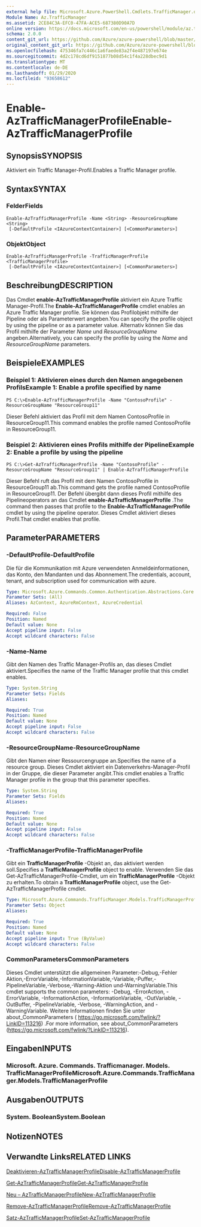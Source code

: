 ```yaml
---
external help file: Microsoft.Azure.PowerShell.Cmdlets.TrafficManager.dll-Help.xml
Module Name: Az.TrafficManager
ms.assetid: 2CE84C3A-EFC0-47FA-ACE5-687380D90A7D
online version: https://docs.microsoft.com/en-us/powershell/module/az.trafficmanager/enable-aztrafficmanagerprofile
schema: 2.0.0
content_git_url: https://github.com/Azure/azure-powershell/blob/master/src/TrafficManager/TrafficManager/help/Enable-AzTrafficManagerProfile.md
original_content_git_url: https://github.com/Azure/azure-powershell/blob/master/src/TrafficManager/TrafficManager/help/Enable-AzTrafficManagerProfile.md
ms.openlocfilehash: 475346fa7c446c1a6faede83a2f4e487197e674e
ms.sourcegitcommit: 4d2c178cd6df9151877b08d54c1f4a228dbec9d1
ms.translationtype: MT
ms.contentlocale: de-DE
ms.lasthandoff: 01/29/2020
ms.locfileid: "93658612"
---
```

# <span data-ttu-id="f2664-101">Enable-AzTrafficManagerProfile</span><span class="sxs-lookup"><span data-stu-id="f2664-101">Enable-AzTrafficManagerProfile</span></span>

## <span data-ttu-id="f2664-102">Synopsis</span><span class="sxs-lookup"><span data-stu-id="f2664-102">SYNOPSIS</span></span>
<span data-ttu-id="f2664-103">Aktiviert ein Traffic Manager-Profil.</span><span class="sxs-lookup"><span data-stu-id="f2664-103">Enables a Traffic Manager profile.</span></span>

## <span data-ttu-id="f2664-104">Syntax</span><span class="sxs-lookup"><span data-stu-id="f2664-104">SYNTAX</span></span>

### <span data-ttu-id="f2664-105">Felder</span><span class="sxs-lookup"><span data-stu-id="f2664-105">Fields</span></span>
```
Enable-AzTrafficManagerProfile -Name <String> -ResourceGroupName <String>
 [-DefaultProfile <IAzureContextContainer>] [<CommonParameters>]
```

### <span data-ttu-id="f2664-106">Objekt</span><span class="sxs-lookup"><span data-stu-id="f2664-106">Object</span></span>
```
Enable-AzTrafficManagerProfile -TrafficManagerProfile <TrafficManagerProfile>
 [-DefaultProfile <IAzureContextContainer>] [<CommonParameters>]
```

## <span data-ttu-id="f2664-107">Beschreibung</span><span class="sxs-lookup"><span data-stu-id="f2664-107">DESCRIPTION</span></span>
<span data-ttu-id="f2664-108">Das Cmdlet **enable-AzTrafficManagerProfile** aktiviert ein Azure Traffic Manager-Profil.</span><span class="sxs-lookup"><span data-stu-id="f2664-108">The **Enable-AzTrafficManagerProfile** cmdlet enables an Azure Traffic Manager profile.</span></span>
<span data-ttu-id="f2664-109">Sie können das Profilobjekt mithilfe der Pipeline oder als Parameterwert angeben.</span><span class="sxs-lookup"><span data-stu-id="f2664-109">You can specify the profile object by using the pipeline or as a parameter value.</span></span>
<span data-ttu-id="f2664-110">Alternativ können Sie das Profil mithilfe der Parameter *Name* und *ResourceGroupName* angeben.</span><span class="sxs-lookup"><span data-stu-id="f2664-110">Alternatively, you can specify the profile by using the *Name* and *ResourceGroupName* parameters.</span></span>

## <span data-ttu-id="f2664-111">Beispiele</span><span class="sxs-lookup"><span data-stu-id="f2664-111">EXAMPLES</span></span>

### <span data-ttu-id="f2664-112">Beispiel 1: Aktivieren eines durch den Namen angegebenen Profils</span><span class="sxs-lookup"><span data-stu-id="f2664-112">Example 1: Enable a profile specified by name</span></span>
```
PS C:\>Enable-AzTrafficManagerProfile -Name "ContosoProfile" -ResourceGroupName "ResourceGroup11"
```

<span data-ttu-id="f2664-113">Dieser Befehl aktiviert das Profil mit dem Namen ContosoProfile in ResourceGroup11.</span><span class="sxs-lookup"><span data-stu-id="f2664-113">This command enables the profile named ContosoProfile in ResourceGroup11.</span></span>

### <span data-ttu-id="f2664-114">Beispiel 2: Aktivieren eines Profils mithilfe der Pipeline</span><span class="sxs-lookup"><span data-stu-id="f2664-114">Example 2: Enable a profile by using the pipeline</span></span>
```
PS C:\>Get-AzTrafficManagerProfile -Name "ContosoProfile" -ResourceGroupName "ResourceGroup11" | Enable-AzTrafficManagerProfile
```

<span data-ttu-id="f2664-115">Dieser Befehl ruft das Profil mit dem Namen ContosoProfile in ResourceGroup11 ab.</span><span class="sxs-lookup"><span data-stu-id="f2664-115">This command gets the profile named ContosoProfile in ResourceGroup11.</span></span>
<span data-ttu-id="f2664-116">Der Befehl übergibt dann dieses Profil mithilfe des Pipelineoperators an das Cmdlet **enable-AzTrafficManagerProfile** .</span><span class="sxs-lookup"><span data-stu-id="f2664-116">The command then passes that profile to the **Enable-AzTrafficManagerProfile** cmdlet by using the pipeline operator.</span></span>
<span data-ttu-id="f2664-117">Dieses Cmdlet aktiviert dieses Profil.</span><span class="sxs-lookup"><span data-stu-id="f2664-117">That cmdlet enables that profile.</span></span>

## <span data-ttu-id="f2664-118">Parameter</span><span class="sxs-lookup"><span data-stu-id="f2664-118">PARAMETERS</span></span>

### <span data-ttu-id="f2664-119">-DefaultProfile</span><span class="sxs-lookup"><span data-stu-id="f2664-119">-DefaultProfile</span></span>
<span data-ttu-id="f2664-120">Die für die Kommunikation mit Azure verwendeten Anmeldeinformationen, das Konto, den Mandanten und das Abonnement.</span><span class="sxs-lookup"><span data-stu-id="f2664-120">The credentials, account, tenant, and subscription used for communication with azure.</span></span>

```yaml
Type: Microsoft.Azure.Commands.Common.Authentication.Abstractions.Core.IAzureContextContainer
Parameter Sets: (All)
Aliases: AzContext, AzureRmContext, AzureCredential

Required: False
Position: Named
Default value: None
Accept pipeline input: False
Accept wildcard characters: False
```

### <span data-ttu-id="f2664-121">-Name</span><span class="sxs-lookup"><span data-stu-id="f2664-121">-Name</span></span>
<span data-ttu-id="f2664-122">Gibt den Namen des Traffic Manager-Profils an, das dieses Cmdlet aktiviert.</span><span class="sxs-lookup"><span data-stu-id="f2664-122">Specifies the name of the Traffic Manager profile that this cmdlet enables.</span></span>

```yaml
Type: System.String
Parameter Sets: Fields
Aliases:

Required: True
Position: Named
Default value: None
Accept pipeline input: False
Accept wildcard characters: False
```

### <span data-ttu-id="f2664-123">-ResourceGroupName</span><span class="sxs-lookup"><span data-stu-id="f2664-123">-ResourceGroupName</span></span>
<span data-ttu-id="f2664-124">Gibt den Namen einer Ressourcengruppe an.</span><span class="sxs-lookup"><span data-stu-id="f2664-124">Specifies the name of a resource group.</span></span>
<span data-ttu-id="f2664-125">Dieses Cmdlet aktiviert ein Datenverkehrs-Manager-Profil in der Gruppe, die dieser Parameter angibt.</span><span class="sxs-lookup"><span data-stu-id="f2664-125">This cmdlet enables a Traffic Manager profile in the group that this parameter specifies.</span></span>

```yaml
Type: System.String
Parameter Sets: Fields
Aliases:

Required: True
Position: Named
Default value: None
Accept pipeline input: False
Accept wildcard characters: False
```

### <span data-ttu-id="f2664-126">-TrafficManagerProfile</span><span class="sxs-lookup"><span data-stu-id="f2664-126">-TrafficManagerProfile</span></span>
<span data-ttu-id="f2664-127">Gibt ein **TrafficManagerProfile** -Objekt an, das aktiviert werden soll.</span><span class="sxs-lookup"><span data-stu-id="f2664-127">Specifies a **TrafficManagerProfile** object to enable.</span></span>
<span data-ttu-id="f2664-128">Verwenden Sie das Get-AzTrafficManagerProfile-Cmdlet, um ein **TrafficManagerProfile** -Objekt zu erhalten.</span><span class="sxs-lookup"><span data-stu-id="f2664-128">To obtain a **TrafficManagerProfile** object, use the Get-AzTrafficManagerProfile cmdlet.</span></span>

```yaml
Type: Microsoft.Azure.Commands.TrafficManager.Models.TrafficManagerProfile
Parameter Sets: Object
Aliases:

Required: True
Position: Named
Default value: None
Accept pipeline input: True (ByValue)
Accept wildcard characters: False
```

### <span data-ttu-id="f2664-129">CommonParameters</span><span class="sxs-lookup"><span data-stu-id="f2664-129">CommonParameters</span></span>
<span data-ttu-id="f2664-130">Dieses Cmdlet unterstützt die allgemeinen Parameter:-Debug,-Fehler Aktion,-ErrorVariable,-InformationVariable,-Variable,-Puffer,-PipelineVariable,-Verbose,-Warning-Aktion und-WarningVariable.</span><span class="sxs-lookup"><span data-stu-id="f2664-130">This cmdlet supports the common parameters: -Debug, -ErrorAction, -ErrorVariable, -InformationAction, -InformationVariable, -OutVariable, -OutBuffer, -PipelineVariable, -Verbose, -WarningAction, and -WarningVariable.</span></span> <span data-ttu-id="f2664-131">Weitere Informationen finden Sie unter about_CommonParameters ( https://go.microsoft.com/fwlink/?LinkID=113216) .</span><span class="sxs-lookup"><span data-stu-id="f2664-131">For more information, see about_CommonParameters (https://go.microsoft.com/fwlink/?LinkID=113216).</span></span>

## <span data-ttu-id="f2664-132">Eingaben</span><span class="sxs-lookup"><span data-stu-id="f2664-132">INPUTS</span></span>

### <span data-ttu-id="f2664-133">Microsoft. Azure. Commands. Trafficmanager. Models. TrafficManagerProfile</span><span class="sxs-lookup"><span data-stu-id="f2664-133">Microsoft.Azure.Commands.TrafficManager.Models.TrafficManagerProfile</span></span>

## <span data-ttu-id="f2664-134">Ausgaben</span><span class="sxs-lookup"><span data-stu-id="f2664-134">OUTPUTS</span></span>

### <span data-ttu-id="f2664-135">System. Boolean</span><span class="sxs-lookup"><span data-stu-id="f2664-135">System.Boolean</span></span>

## <span data-ttu-id="f2664-136">Notizen</span><span class="sxs-lookup"><span data-stu-id="f2664-136">NOTES</span></span>

## <span data-ttu-id="f2664-137">Verwandte Links</span><span class="sxs-lookup"><span data-stu-id="f2664-137">RELATED LINKS</span></span>

[<span data-ttu-id="f2664-138">Deaktivieren-AzTrafficManagerProfile</span><span class="sxs-lookup"><span data-stu-id="f2664-138">Disable-AzTrafficManagerProfile</span></span>](./Disable-AzTrafficManagerProfile.md)

[<span data-ttu-id="f2664-139">Get-AzTrafficManagerProfile</span><span class="sxs-lookup"><span data-stu-id="f2664-139">Get-AzTrafficManagerProfile</span></span>](./Get-AzTrafficManagerProfile.md)

[<span data-ttu-id="f2664-140">Neu – AzTrafficManagerProfile</span><span class="sxs-lookup"><span data-stu-id="f2664-140">New-AzTrafficManagerProfile</span></span>](./New-AzTrafficManagerProfile.md)

[<span data-ttu-id="f2664-141">Remove-AzTrafficManagerProfile</span><span class="sxs-lookup"><span data-stu-id="f2664-141">Remove-AzTrafficManagerProfile</span></span>](./Remove-AzTrafficManagerProfile.md)

[<span data-ttu-id="f2664-142">Satz-AzTrafficManagerProfile</span><span class="sxs-lookup"><span data-stu-id="f2664-142">Set-AzTrafficManagerProfile</span></span>](./Set-AzTrafficManagerProfile.md)


